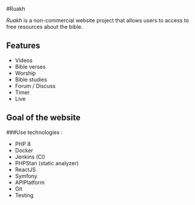 #Ruakh

*Ruakh* is a non-commercial website project that allows users to access to free resources
about the bible.

## Features

* Videos
* Bible verses
* Worship
* Bible studies
* Forum / Discuss
* Timer
* Live

## Goal of the website

###Use technologies :
* PHP 8
* Docker
* Jenkins (CI)
* PHPStan (static analyzer)
* ReactJS
* Symfony
* APIPlatform
* Git
* Testing